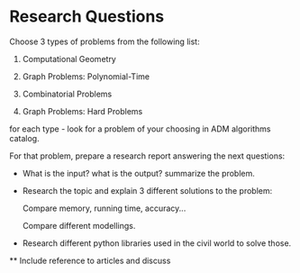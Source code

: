 # Research Questions

Choose 3 types of problems from the following list:

1. Computational Geometry

2. Graph Problems: Polynomial-Time

3. Combinatorial Problems

4. Graph Problems: Hard Problems

for each type - look for a problem of your choosing in ADM algorithms catalog.

For that problem, prepare a research report answering the next questions:

* What is the input? what is the output? summarize the problem.

* Research the topic and explain 3 different solutions to the problem:
  
  Compare memory, running time, accuracy...
  
  Compare different modellings.

* Research different python libraries used in the civil world to solve those.

** Include reference to articles and discuss
